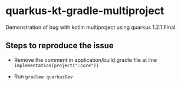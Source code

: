 # quarkus-kt-gradle-multiproject
Demonstration of bug with kotlin multiproject using quarkus 1.2.1.Final

## Steps to reproduce the issue 
* Remove the comment in application/build.gradle file at line 
`implementation(project(":core"))`

* Run `gradlew quarkusDev`

